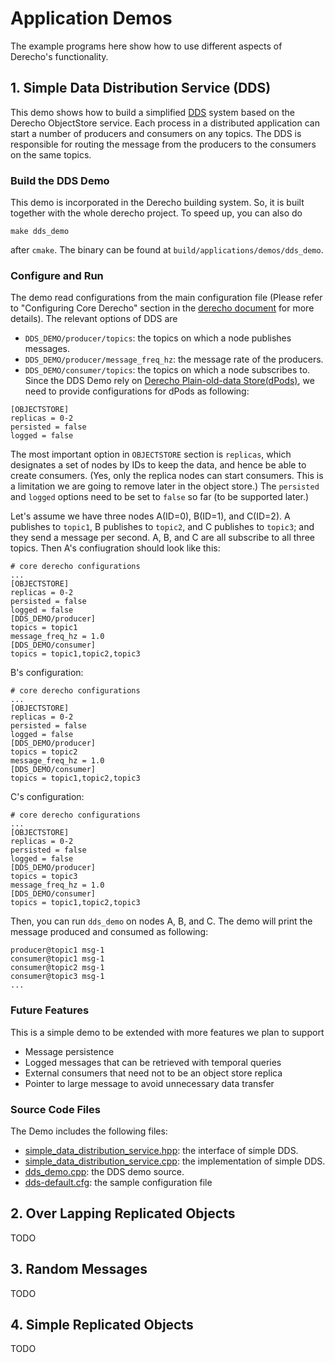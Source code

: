 # Application Demos
The example programs here show how to use different aspects of Derecho's functionality.

## 1. Simple Data Distribution Service (DDS)
This demo shows how to build a simplified [DDS](https://en.wikipedia.org/wiki/Data_Distribution_Service) system based on the Derecho ObjectStore service. Each process in a distributed application can start a number of producers and consumers on any topics. The DDS is responsible for routing the message from the producers to the consumers on the same topics.

### Build the DDS Demo
This demo is incorporated in the Derecho building system. So, it is built together with the whole derecho project. To speed up,  you can also do 
```
make dds_demo
```
after `cmake`. The binary can be found at `build/applications/demos/dds_demo`.

### Configure and Run
The demo read configurations from the main configuration file (Please refer to "Configuring Core Derecho" section in the [derecho document](https://github.com/Derecho-Project/derecho-unified) for more details). The relevant options of DDS are
* `DDS_DEMO/producer/topics`: the topics on which a node publishes messages.
* `DDS_DEMO/producer/message_freq_hz`: the message rate of the producers.
* `DDS_DEMO/consumer/topics`: the topics on which a node subscribes to.
Since the DDS Demo rely on [Derecho Plain-old-data Store(dPods)](https://github.com/Derecho-Project/derecho-unified/tree/master/objectstore), we need to provide configurations for dPods as following:
```
[OBJECTSTORE]
replicas = 0-2
persisted = false
logged = false
```
The most important option in `OBJECTSTORE` section is `replicas`, which designates a set of nodes by IDs to keep the data, and hence be able to create consumers. (Yes, only the replica nodes can start consumers. This is a limitation we are going to remove later in the object store.) The `persisted` and `logged` options need to be set to `false` so far (to be supported later.)

Let's assume we have three nodes A(ID=0), B(ID=1), and C(ID=2). A publishes to `topic1`, B publishes to `topic2`, and C publishes to `topic3`; and they send a message per second. A, B, and C are all subscribe to all three topics. Then A's confiugration should look like this:
```
# core derecho configurations
...
[OBJECTSTORE]
replicas = 0-2
persisted = false
logged = false
[DDS_DEMO/producer]
topics = topic1
message_freq_hz = 1.0
[DDS_DEMO/consumer]
topics = topic1,topic2,topic3
```
B's configuration:
```
# core derecho configurations
...
[OBJECTSTORE]
replicas = 0-2
persisted = false
logged = false
[DDS_DEMO/producer]
topics = topic2
message_freq_hz = 1.0
[DDS_DEMO/consumer]
topics = topic1,topic2,topic3
```
C's configuration:
```
# core derecho configurations
...
[OBJECTSTORE]
replicas = 0-2
persisted = false
logged = false
[DDS_DEMO/producer]
topics = topic3
message_freq_hz = 1.0
[DDS_DEMO/consumer]
topics = topic1,topic2,topic3
```
Then, you can run `dds_demo` on nodes A, B, and C. The demo will print the message produced and consumed as following:
```
producer@topic1 msg-1
consumer@topic1 msg-1
consumer@topic2 msg-1
consumer@topic3 msg-1
...
```
### Future Features
This is a simple demo to be extended with more features we plan to support
* Message persistence
* Logged messages that can be retrieved with temporal queries
* External consumers that need not to be an object store replica
* Pointer to large message to avoid unnecessary data transfer

### Source Code Files
The Demo includes the following files:
* [simple_data_distribution_service.hpp](https://github.com/Derecho-Project/derecho-unified/blob/master/applications/demos/simple_data_distribution_service.hpp): the interface of simple DDS. 
* [simple_data_distribution_service.cpp](https://github.com/Derecho-Project/derecho-unified/blob/master/applications/demos/simple_data_distribution_service.hpp): the implementation of simple DDS.
* [dds_demo.cpp](https://github.com/Derecho-Project/derecho-unified/blob/master/applications/demos/dds_demo.cpp): the DDS demo source.
* [dds-default.cfg](https://github.com/Derecho-Project/derecho-unified/blob/master/applications/demos/dds-default.cfg): the sample configuration file



## 2. Over Lapping Replicated Objects
TODO

## 3. Random Messages
TODO

## 4. Simple Replicated Objects
TODO
